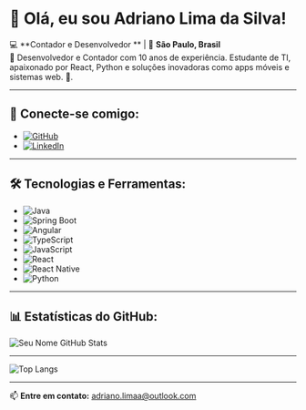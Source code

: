 # 👋 Olá, eu sou Adriano Lima da Silva!

💻 **Contador e Desenvolvedor ** | 📍 **São Paulo, Brasil**  
🚀 Desenvolvedor e Contador com 10 anos de experiência. Estudante de TI, apaixonado por React, Python e soluções inovadoras como apps móveis e sistemas web. 🚀.

---

## 🔗 Conecte-se comigo:

- [![GitHub](https://img.shields.io/badge/GitHub-000?style=for-the-badge&logo=github)](https://github.com/AdrianoLim-a)
- [![LinkedIn](https://img.shields.io/badge/LinkedIn-0077B5?style=for-the-badge&logo=linkedin)](https://www.linkedin.com/in/adriano-lima-da-silva-abbb6511a/)

---

## 🛠️ Tecnologias e Ferramentas:

- ![Java](https://img.shields.io/badge/Java-ED8B00?style=for-the-badge&logo=openjdk&logoColor=white)
- ![Spring Boot](https://img.shields.io/badge/Spring%20Boot-6DB33F?style=for-the-badge&logo=spring&logoColor=white)
- ![Angular](https://img.shields.io/badge/Angular-DD0031?style=for-the-badge&logo=angular&logoColor=white)
- ![TypeScript](https://img.shields.io/badge/TypeScript-3178C6?style=for-the-badge&logo=typescript&logoColor=white)
- ![JavaScript](https://img.shields.io/badge/JavaScript-F7DF1E?style=for-the-badge&logo=javascript&logoColor=black)
- ![React](https://img.shields.io/badge/React-20232A?style=for-the-badge&logo=react&logoColor=61DAFB)
- ![React Native](https://img.shields.io/badge/React%20Native-20232A?style=for-the-badge&logo=react&logoColor=61DAFB)
- ![Python](https://img.shields.io/badge/Python-3776AB?style=for-the-badge&logo=python&logoColor=white)


---

## 📊 Estatísticas do GitHub:

![Seu Nome GitHub Stats](https://github-readme-stats.vercel.app/api?username=AdrianoLim-a&show_icons=true&theme=dark)

---

![Top Langs](https://github-readme-stats.vercel.app/api/top-langs/?username=AdrianoLIm-a&layout=compact&theme=dark)

---

📫 **Entre em contato:** [adriano.limaa@outlook.com](mailto:adrianolimaa@outlook.com)
